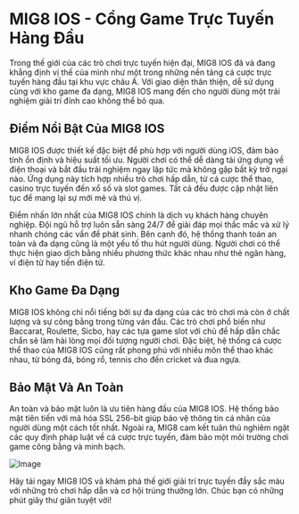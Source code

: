 # MIG8 IOS - Cổng Game Trực Tuyến Hàng Đầu

Trong thế giới của các trò chơi trực tuyến hiện đại, MIG8 IOS đã và đang khẳng định vị thế của mình như một trong những nền tảng cá cược trực tuyến hàng đầu tại khu vực châu Á. Với giao diện thân thiện, dễ sử dụng cùng với kho game đa dạng, MIG8 IOS mang đến cho người dùng một trải nghiệm giải trí đỉnh cao không thể bỏ qua.

## Điểm Nổi Bật Của MIG8 IOS

MIG8 IOS được thiết kế đặc biệt để phù hợp với người dùng iOS, đảm bảo tính ổn định và hiệu suất tối ưu. Người chơi có thể dễ dàng tải ứng dụng về điện thoại và bắt đầu trải nghiệm ngay lập tức mà không gặp bất kỳ trở ngại nào. Ứng dụng này tích hợp nhiều trò chơi hấp dẫn, từ cá cược thể thao, casino trực tuyến đến xổ số và slot games. Tất cả đều được cập nhật liên tục để mang lại sự mới mẻ và thú vị.

Điểm nhấn lớn nhất của MIG8 IOS chính là dịch vụ khách hàng chuyên nghiệp. Đội ngũ hỗ trợ luôn sẵn sàng 24/7 để giải đáp mọi thắc mắc và xử lý nhanh chóng các vấn đề phát sinh. Bên cạnh đó, hệ thống thanh toán an toàn và đa dạng cũng là một yếu tố thu hút người dùng. Người chơi có thể thực hiện giao dịch bằng nhiều phương thức khác nhau như thẻ ngân hàng, ví điện tử hay tiền điện tử.

## Kho Game Đa Dạng

MIG8 IOS không chỉ nổi tiếng bởi sự đa dạng của các trò chơi mà còn ở chất lượng và sự công bằng trong từng ván đấu. Các trò chơi phổ biến như Baccarat, Roulette, Sicbo, hay các tựa game slot với chủ đề hấp dẫn chắc chắn sẽ làm hài lòng mọi đối tượng người chơi. Đặc biệt, hệ thống cá cược thể thao của MIG8 IOS cũng rất phong phú với nhiều môn thể thao khác nhau, từ bóng đá, bóng rổ, tennis cho đến cricket và đua ngựa.

## Bảo Mật Và An Toàn

An toàn và bảo mật luôn là ưu tiên hàng đầu của MIG8 IOS. Hệ thống bảo mật tiên tiến với mã hóa SSL 256-bit giúp bảo vệ thông tin cá nhân của người dùng một cách tốt nhất. Ngoài ra, MIG8 cam kết tuân thủ nghiêm ngặt các quy định pháp luật về cá cược trực tuyến, đảm bảo một môi trường chơi game công bằng và minh bạch.

![Image](https://github.com/user-attachments/assets/bd51ea9f-0666-407b-a7a7-98ead6de688c)

Hãy tải ngay MIG8 IOS và khám phá thế giới giải trí trực tuyến đầy sắc màu với những trò chơi hấp dẫn và cơ hội trúng thưởng lớn. Chúc bạn có những phút giây thư giãn tuyệt vời!